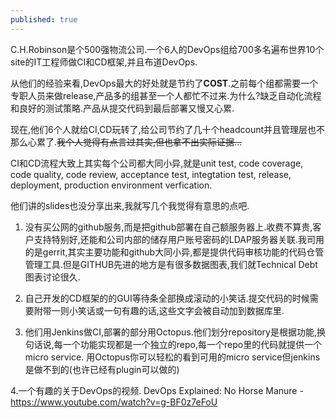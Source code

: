 ```yaml
---
published: true
---
```

C.H.Robinson是个500强物流公司.一个6人的DevOps组给700多名遍布世界10个site的IT工程师做CI和CD框架,并且布道DevOps.

从他们的经验来看,DevOps最大的好处就是节约了**COST**.之前每个组都需要一个专职人员来做release,产品多的组甚至一个人都忙不过来.为什么?缺乏自动化流程和良好的测试策略.产品从提交代码到最后部署又慢又心累.

现在,他们6个人就给CI,CD玩转了,给公司节约了几十个headcount并且管理层也不那么心累了.~~我个人觉得有点言过其实,但也拿不出实际证据...~~

CI和CD流程大致上其实每个公司都大同小异,就是unit test, code coverage, code quality, code review, acceptance test, integtation test, release, deployment, production environment verfication. 

他们讲的slides也没分享出来,我就写几个我觉得有意思的点吧.
1. 没有买公网的github服务,而是把github部署在自己额服务器上.收费不算贵,客户支持特别好,还能和公司内部的储存用户账号密码的LDAP服务器关联.我司用的是gerrit,其实主要功能和github大同小异,都是提供代码审核功能的代码仓管管理工具.但是GITHUB先进的地方是有很多数据图表,我们就Technical Debt图表讨论很久.

2. 自己开发的CD框架的的GUI等待条全部换成滚动的小笑话.提交代码的时候需要附带一则小笑话或一句有趣的话,这些文字会被自动加到数据库里.

3. 他们用Jenkins做CI,部署的部分用Octopus.他们划分repository是根据功能,换句话说,每一个功能实现都是一个独立的repo,每一个repo里的代码就提供一个micro service. 用Octopus你可以轻松的看到可用的micro service但jenkins是做不到的(也许已经有plugin可以做的)

4.一个有趣的关于DevOps的视频. 
DevOps Explained: No Horse Manure - https://www.youtube.com/watch?v=g-BF0z7eFoU


